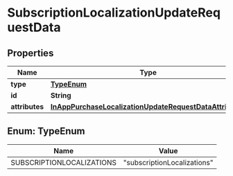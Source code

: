 

# SubscriptionLocalizationUpdateRequestData


## Properties

| Name | Type | Description | Notes |
|------------ | ------------- | ------------- | -------------|
|**type** | [**TypeEnum**](#TypeEnum) |  |  |
|**id** | **String** |  |  |
|**attributes** | [**InAppPurchaseLocalizationUpdateRequestDataAttributes**](InAppPurchaseLocalizationUpdateRequestDataAttributes.md) |  |  [optional] |



## Enum: TypeEnum

| Name | Value |
|---- | -----|
| SUBSCRIPTIONLOCALIZATIONS | &quot;subscriptionLocalizations&quot; |



